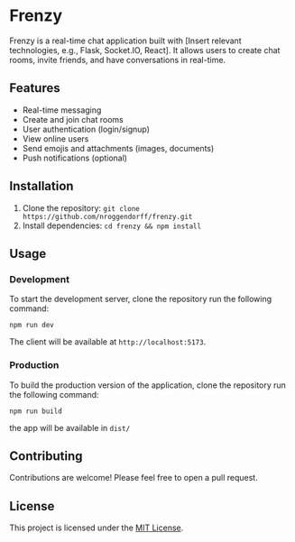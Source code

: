 # Frenzy

Frenzy is a real-time chat application built with [Insert relevant technologies, e.g., Flask, Socket.IO, React]. It allows users to create chat rooms, invite friends, and have conversations in real-time.

## Features

- Real-time messaging
- Create and join chat rooms
- User authentication (login/signup)
- View online users
- Send emojis and attachments (images, documents)
- Push notifications (optional)

## Installation

1. Clone the repository: `git clone https://github.com/nroggendorff/frenzy.git`
2. Install dependencies: `cd frenzy && npm install`

## Usage

### Development

To start the development server, clone the repository run the following command:

```
npm run dev
```

The client will be available at `http://localhost:5173`.

### Production

To build the production version of the application, clone the repository run the following command:

```
npm run build
```

the app will be available in `dist/`

## Contributing

Contributions are welcome! Please feel free to open a pull request.

## License

This project is licensed under the [MIT License](LICENSE).
